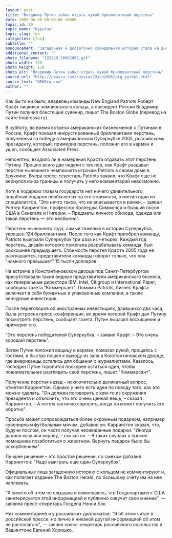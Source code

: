 ```yaml
---
layout: post
title: "Владимир Путин забыл отдать чужой бриллиантовый перстень"
date: 2005-06-30 00:00:00 +0000
topic_id: 10
topic_name: "Курьёзы"
topic_slug: fun
categories: [fun]
subtitle: ""
announcement: "Загадочная и достаточно скандальная история стала на днях предметом внимания российской и американской прессы. Президент России Владимир Путин, то ли случайно, то ли нарочно, \"забыл вернуть\" американскому бизнесмену перстень с бриллиантами, ценой в несколько десятков тысяч долларов. Может быть, это международный скандал мелкого масштаба, связанный с непониманием значения Суперкубка США по американскому футболу. А может быть, очень щедрый подарок."
additional_content: ""
photo_filename: "122229_30062005.gif"
photo_width: 158
photo_height: 118
photo_alt: "Владимир Путин забыл отдать чужой бриллиантовый перстень"
source_url: "http://newsru.com/russia/29jun2005/big_pocket.html"
source_text: "NEWSru.com"
author: ""
---
```

Как бы то ни было, владелец команды New England Patriots Роберт Крафт лишился чемпионского кольца, а президент России Владимир Путин получил блестящий сувенир, пишет The Boston Globe (перевод на сайте Inopressa.ru).

В субботу, во время встречи американских бизнесменов с Путиным в России, Крафт показал инкрустированный бриллиантами перстень, полученный за победу в американском Суперкубке 2005, российскому президенту, который, примерив перстень, положил его в карман и ушел, сообщает Associated Press.

Непонятно, входило ли в намерения Крафта отдавать этот перстень Путину. Прошло всего две недели с тех пор, как Крафт раздавал перстни нынешнего чемпионата игрокам Patriots в своем доме в Бруклине. Вчера пресс-секретарь Patriots заявил, что Крафт еще не вернулся из-за границы и получить у него комментарий невозможно.

Хотя в подарках главам государств нет ничего удивительного, подобный подарок необычен из-за его стоимости, отметил один из специалистов. "Это нечто такое, что не вписывается в рамки, – заявил Уолтер Каррингтон, профессор Колледжа Симмонса и бывший посол США в Сенегале и Нигерии. – Предметы личного обихода, одежда или такой перстень &mdash; это необычно".

Перстень нынешнего года, самый тяжелый в истории Суперкубка, украшен 124 бриллиантами. После того как Крафт приобрел команду, Patriots выиграли Суперкубок три раза из четырех. Каждый год перстень, дизайн которого помогала разрабатывать команда, был роскошнее предыдущего. Стоимость перстня Крафта 2005 года не разглашается, представители команды говорят только, что она "намного превышает" 15 тысяч долларов.

На встрече в Константиновском дворце под Санкт-Петербургом присутствовали такие видные представители американского бизнеса, как генеральные директора IBM, Intel, Citigroup и International Paper, сообщила газета "Коммерсант". Помимо Patriots, бизнес Крафта включает в себя бумажные и упаковочные компании, а также венчурные инвестиции.

После переговоров об иностранных инвестициях, длившихся два часа, была устроена пресс-конференция, во время которой Крафт дал Путину посмотреть перстень, сообщает газета. Путин выразил восхищение и примерил его.

"Это перстень победителей Суперкубка, – заявил Крафт. – Это очень хороший перстень".

Затем Путин положил вещицу в карман, помахал рукой, прощаясь с гостями, и быстро пошел к выходу из зала в Константиновском дворце, где американцы остались для общения с журналистами. Казалось, господин Путин торопится поскорее остаться один, чтобы повнимательнее разглядеть свой перстень, пишет "Коммерсант".

Получение перстня назад – исключительно деликатный вопрос, отметил Каррингтон. Однако у него есть идеи по поводу того, как это можно сделать. "Он должен поговорить с кем-то из окружения президента и объяснить, что это очень ценная вещь, – сказал Каррингтон. – А потом тактично спросить, когда он может получить его обратно".

Просьба может сопровождаться более скромным подарком, например сувенирным футбольным мячом, добавил он. Каррингтон сказал, что, будучи послом, он часто получал неожиданные подарки. "Иногда дарили козу или корову, – сказал он. – В таких случаях я просил помощника позаботиться о животном. Вернуть подарок было бы оскорблением".

Лучшее решение – это простое решение, со смехом добавил Каррингтон: "Надо выиграть еще один Суперкубок".

Официальные лица загадочную историю с кольцом не комментируют и, как полагает издание The Boston Herald, по большому счету им на нее наплевать.

"Я ничего об этом не слышала и сомневаюсь, что Госдепартамент США заинтересуется этой информацией и публично озвучит свое мнение", &mdash; заявила пресс-секретарь Госдепа Нэнси Бэк.

Нет комментариев и у российских дипломатов. "Я об этом читал в российской прессе, но лично я никакой другой информацией об этом не располагаю", &mdash; заявил пресс-секретарь российского посольства в Вашингтоне Евгений Хоришко.
